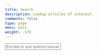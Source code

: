 ```yaml
---
title: Search
description: Lookup articles of interest.
comments: false
type: page
menu: main
weight: -170
---
```


<p><input id="search" type="text" placeholder="Escribe lo que quieres buscar"></p>

<ul id="results"></ul>

<script src="https://code.jquery.com/jquery-2.1.3.min.js"></script>
<script src="https://unpkg.com/lunr/lunr.js"></script>
<script src="./../js/search.js"></script>
